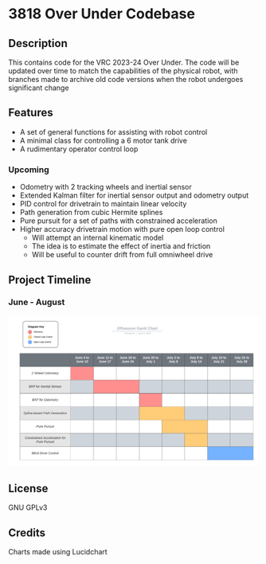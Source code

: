 # 3818 Over Under Codebase

## Description

This contains code for the VRC 2023-24 Over Under. The code will be updated over time to match the capabilities of the physical robot, with branches made to archive old code versions when the robot undergoes significant change

## Features

- A set of general functions for assisting with robot control
- A minimal class for controlling a 6 motor tank drive
- A rudimentary operator control loop

### Upcoming

- Odometry with 2 tracking wheels and inertial sensor
- Extended Kalman filter for inertial sensor output and odometry output
- PID control for drivetrain to maintain linear velocity
- Path generation from cubic Hermite splines
- Pure pursuit for a set of paths with constrained acceleration
- Higher accuracy drivetrain motion with pure open loop control
  - Will attempt an internal kinematic model
  - The idea is to estimate the effect of inertia and friction
  - Will be useful to counter drift from full omniwheel drive

## Project Timeline

### June - August

![Offseason Gantt Chart](docs/resources/gantt-chart-offseason.png)

## License

GNU GPLv3

## Credits

Charts made using Lucidchart
